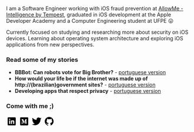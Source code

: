 
I am a Software Engineer working with iOS fraud prevention at [AllowMe - Intelligence by Tempest](https://www.allowme.cloud/), graduated in iOS development at the Apple Developer Academy and a Computer Engineering student at UFPE 😛

Currently focused on studying and researching more about security on iOS devices. Learning about operating system architecture and exploring iOS applications from new perspectives.

### Read some of my stories
* **BBBot: Can robots vote for Big Brother?** - [portuguese version](https://izmcm.medium.com/bbbot-rob%C3%B4s-podem-votar-no-big-brother-4b88a9f0176e)   
* **How would your life be if the internet was made up of http://(brazilian)government sites?** - [portuguese version](https://izmcm.medium.com/como-seria-a-sua-vida-se-a-internet-fosse-feita-de-sites-do-http-governo-1b78daa5e25d)
* **Developing apps that respect privacy** - [portuguese version](https://medium.com/cocoaheads-recife/desenvolvendo-apps-que-respeitam-a-privacidade-85a7dc598445)

### Come with me ;)
[![linkedin](icons/icons8-linkedin-30.png)](https://www.linkedin.com/in/izabellacmelo/)
[![medium](icons/icons8-medium-monogram-30.png)](https://izmcm.medium.com/)
[![twitter](icons/icons8-twitter-30.png)](https://twitter.com/izmcm)
[![github](icons/icons8-github-30.png)](https://github.com/izmcm)
